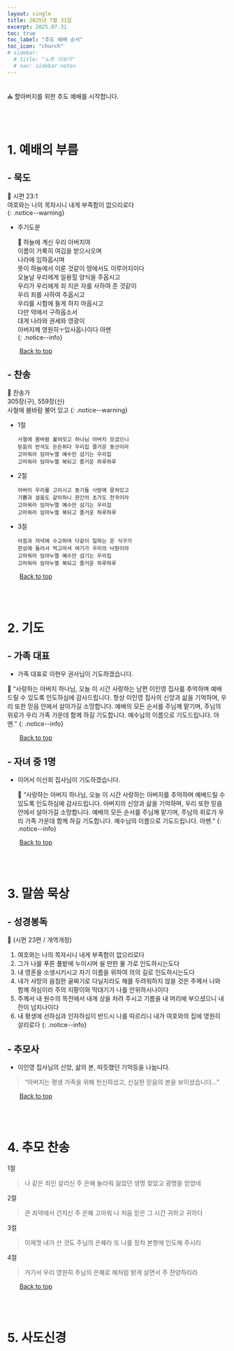 ```yaml
---
layout: single
title: 2025년 7월 31일
excerpt: 2025.07.31
toc: true
toc_label: "추도 예배 순서"
toc_icon: "church"
# sidebar:
  # title: "노트 더보기"
  # nav: sidebar-notes
---
```


<br>
⛪️ 할아버지를 위한 추도 예배를 시작합니다.
<br>

<br><br>
# 1. 예배의 부름
## - 묵도
📖 시편 23:1 <br> 여호와는 나의 목자시니 내게 부족함이 없으리로다  
{: .notice--warning}

- 주기도문
  
  📖 하늘에 계신 우리 아버지여 <br> 이름이 거룩히 여김을 받으시오며 <br> 나라에 임하옵시며 <br> 뜻이 하늘에서 이룬 것같이 땅에서도 이루어지이다 <br> 오늘날 우리에게 일용힐 양식을 주옵시고 <br> 우리가 우리에게 죄 지은 자를 사하여 준 것같이 <br> 우리 죄를 사하여 주옵시고 <br> 우리를 시험에 들게 하지 마옵시고 <br> 다만 악에서 구하옵소서 <br> 대게 나라와 권세와 영광이 <br> 아버지께 영원히ㅜ있사옵나이다 아멘 <br>
  {: .notice--info}

&emsp;&emsp;<a href="#" class="btn btn--success">Back to top</a>
<br> 

## - 찬송
📖 찬송가 <br> 305장(구), 559장(신) <br> 사철에 봄바람 불어 있고
{: .notice--warning}

- 1절
  ```
  사철에 봄바람 불어잇고 하나님 아버지 모셨으니
  믿음의 반석도 든든하다 우리집 즐거운 동산이라
  고마워라 임마누엘 예수만 섬기는 우리집
  고마워라 임마누엘 복되고 즐거운 하루하루
  ```

- 2절
  ```
  어버이 우리를 고이시고 동기들 사랑에 뭉쳐있고
  기쁨과 설움도 같이하니 한간의 초가도 천국이라
  고마워라 임마누엘 예수만 섬기는 우리집
  고마워라 임마누엘 복되고 즐거운 하루하루
  ```

- 3절
  ```
  아침과 저녁에 수고하여 다같이 일하는 온 식구가
  한상에 둘러서 먹고마셔 여기가 우리의 낙원이라
  고마워라 임마누엘 예수만 섬기는 우리집
  고마워라 임마누엘 복되고 즐거운 하루하루
  ```

&emsp;&emsp;<a href="#" class="btn btn--success">Back to top</a>
<br> 

<br><br>
# 2. 기도
## - 가족 대표
- 가족 대표로 이현우 권사님이 기도하겠습니다.

🙏 “사랑하는 아버지 하나님, 오늘 이 시간 사랑하는 남편 이인영 집사를 추억하며 예배드릴 수 있도록 인도하심에 감사드립니다.
항상 이인영 집사의 신앙과 삶을 기억하며, 우리 또한 믿음 안에서 살아가길 소망합니다.
예배의 모든 순서를 주님께 맡기며, 주님의 위로가 우리 가족 가운데 함께 하길 기도합니다.
예수님의 이름으로 기도드립니다. 아멘.”
  {: .notice--info}

&emsp;&emsp;<a href="#" class="btn btn--success">Back to top</a>
<br> 

## - 자녀 중 1명
- 이어서 이선희 집사님이 기도하겠습니다.
  
  🙏 “사랑하는 아버지 하나님, 오늘 이 시간 사랑하는 아버지를 추억하며 예배드릴 수 있도록 인도하심에 감사드립니다.
아버지의 신앙과 삶을 기억하며, 우리 또한 믿음 안에서 살아가길 소망합니다.
예배의 모든 순서를 주님께 맡기며, 주님의 위로가 우리 가족 가운데 함께 하길 기도합니다.
예수님의 이름으로 기도드립니다. 아멘.”
  {: .notice--info}

&emsp;&emsp;<a href="#" class="btn btn--success">Back to top</a>
<br> 

<br><br>
# 3. 말씀 묵상
## - 성경봉독
📖
(시편 23편 / 개역개정)
1. 여호와는 나의 목자시니 내게 부족함이 없으리로다
2. 그가 나를 푸른 풀밭에 누이시며 쉴 만한 물 가로 인도하시는도다
3. 내 영혼을 소생시키시고 자기 이름을 위하여 의의 길로 인도하시는도다
4. 내가 사망의 음침한 골짜기로 다닐지라도 해를 두려워하지 않을 것은 주께서 나와 함께 하심이라 주의 지팡이와 막대기가 나를 안위하시나이다
5. 주께서 내 원수의 목전에서 내게 상을 차려 주시고 기름을 내 머리에 부으셨으니 내 잔이 넘치나이다
6. 내 평생에 선하심과 인자하심이 반드시 나를 따르리니 내가 여호와의 집에 영원히 살리로다
{: .notice--info}

## - 추모사
- 이인영 집사님의 신앙, 삶의 본, 따듯했던 기억등을 나눕니다.
> “아버지는 평생 가족을 위해 헌신하셨고, 신실한 믿음의 본을 보이셨습니다...”

&emsp;&emsp;<a href="#" class="btn btn--success">Back to top</a>
<br> 

<br><br>
# 4. 추모 찬송
1절
> 나 같은 죄인 살리신
주 은혜 놀라워
잃었던 생명 찾았고
광명을 얻었네

2절
> 큰 죄악에서 건지신
주 은혜 고마워
나 처음 믿은 그 시간
귀하고 귀하다

3절
> 이제껏 내가 산 것도
주님의 은혜라
또 나를 장차 본향에
인도해 주시리

4절
> 거기서 우리 영원히
주님의 은혜로
해처럼 밝게 살면서
주 찬양하리라

&emsp;&emsp;<a href="#" class="btn btn--success">Back to top</a>
<br> 

<br><br>
# 5. 사도신경

